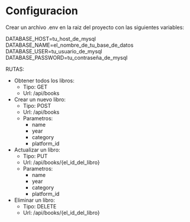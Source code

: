 # Configuracion

Crear un archivo .env en la raiz del proyecto con las siguientes variables:

DATABASE_HOST=tu_host_de_mysql
DATABASE_NAME=el_nombre_de_tu_base_de_datos
DATABASE_USER=tu_usuario_de_mysql
DATABASE_PASSWORD=tu_contraseña_de_mysql

RUTAS:

-   Obtener todos los libros:
    -   Tipo: GET
    -   Url: /api/books
-   Crear un nuevo libro:
    -   Tipo: POST
    -   Url: /api/books
    -   Parametros:
        -   name
        -   year
        -   category
        -   platform_id
-   Actualizar un libro:
    -   Tipo: PUT
    -   Url: /api/books/{el_id_del_libro}
    -   Parametros:
        -   name
        -   year
        -   category
        -   platform_id
-   Eliminar un libro:
    -   Tipo: DELETE
    -   Url: /api/books/{el_id_del_libro}

